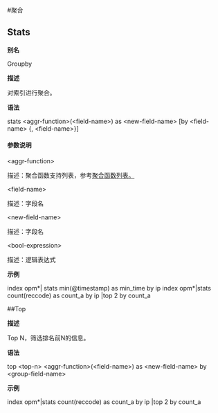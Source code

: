 #聚合

## Stats

**别名**

Groupby

**描述**

对索引进行聚合。

**语法**

stats &lt;aggr-function&gt;(&lt;field-name&gt;) as &lt;new-field-name&gt;  [by &lt;field-name&gt; {, &lt;field-name&gt;}]

#### 参数说明

&lt;aggr-function&gt;

描述：聚合函数支持列表，参考[聚合函数列表。](log_search/appendix/aggregation_list.md)

&lt;field-name&gt;

描述：字段名

&lt;new-field-name&gt;

描述：字段名

&lt;bool-expression&gt;

描述：逻辑表达式

**示例**

index opm*| stats min(@timestamp) as min_time by ip
index opm*|stats count(reccode) as count_a by ip |top 2 by count_a


##Top

**描述**

Top N，筛选排名前N的信息。

**语法**

top &lt;top-n&gt; &lt;aggr-function&gt;(&lt;field-name&gt;) as &lt;new-field-name&gt; by &lt;group-field-name&gt;

**示例**

index opm*|stats count(reccode) as count_a by ip |top 2 by count_a


